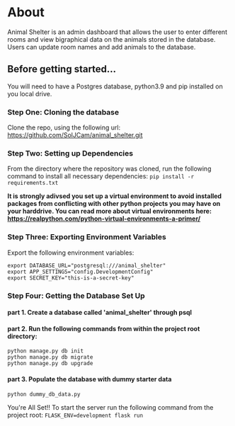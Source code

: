 # About

Animal Shelter is an admin dashboard that allows the user to enter different rooms and view bigraphical data on the animals stored in the database.
Users can update room names and add animals to the database.


## Before getting started...

You will need to have a Postgres database, python3.9 and pip installed on you local drive.


### Step One: Cloning the database

Clone the repo, using the following url:
https://github.com/SolJCam/animal_shelter.git


### Step Two: Setting up Dependencies

From the directory where the repository was cloned, run the following command to install all necessary dependencies:
```pip install -r requirements.txt```
    
**It is strongly adivsed you set up a virtual environment to avoid installed packages from conflicting with other python projects you may have on your harddrive.
You can read more about virtual environments here: https://realpython.com/python-virtual-environments-a-primer/**


### Step Three: Exporting Environment Variables

Export the following environment variables: 

    export DATABASE_URL="postgresql:///animal_shelter"
    export APP_SETTINGS="config.DevelopmentConfig"
    export SECRET_KEY="this-is-a-secret-key"


### Step Four: Getting the Database Set Up

#### part 1. Create a database called 'animal_shelter' through psql

#### part 2. Run the following commands from within the project root directory:
```
python manage.py db init
python manage.py db migrate
python manage.py db upgrade
```

#### part 3. Populate the database with dummy starter data 
```python dummy_db_data.py```

You're All Set!!
To start the server run the following command from the project root:
```FLASK_ENV=development flask run```
